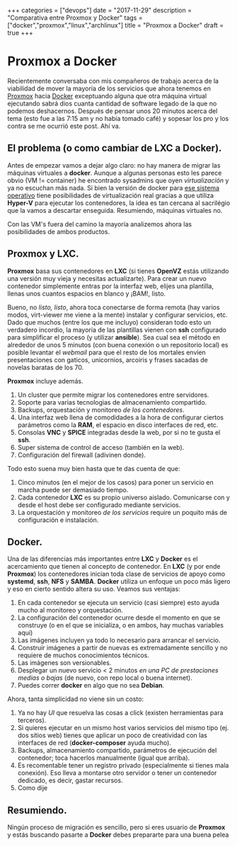 +++
categories = ["devops"]
date = "2017-11-29"
description = "Comparativa entre Proxmox y Docker"
tags = ["docker","proxmox","linux","archlinux"]
title = "Proxmox a Docker"
draft = true
+++

# Proxmox a Docker

Recientemente conversaba con mis compañeros de trabajo acerca de la viabilidad
de mover la mayoría de los servicios que ahora tenemos en
[Proxmox](http://www.proxmox.com ) hacia [Docker](http://docker.com) exceptuando
alguna que otra máquina virtual ejecutando sabrá dios cuanta cantidad de
software legado de la que no podemos deshacernos. Después de pensar
unos 20 minutos acerca del tema (esto fue a las 7:15 am y no había tomado café)
y sopesar los pro y los contra se me ocurrió este post. Ahí va.

## El problema (o como cambiar de LXC a Docker).

Antes de empezar vamos a dejar algo claro: no hay manera de migrar las máquinas
virtuales a **docker**. Aunque a algunas personas esto les parece obvio (VM !=
container) he encontrado sysadmins que oyen *virtualización* y ya no escuchan
más nada. Si bien la versión de docker para [ese sistema
operativo](http://www.microsoft.com) tiene posibilidades de virtualización real
gracias a que utiliza **Hyper-V** para ejecutar los contenedores, la idea es tan
cercana al sacrilégio que la vamos a descartar enseguida. Resumiendo, máquinas
virtuales no.

Con las VM's fuera del camino la mayoría analizemos ahora las posibilidades de ambos productos.

## Proxmox y LXC.

**Proxmox** basa sus contenedores en **LXC** (si tienes **OpenVZ** estás utilizando
una versión muy vieja y necesitas actualizarte). Para crear un nuevo contenedor
simplemente entras por la interfaz web, elijes una plantilla, llenas unos
cuantos espacios en blanco y ¡BAM!, listo.

Bueno, no *listo, listo*, ahora toca conectarse de forma remota (hay varios modos,
virt-viewer me viene a la mente) instalar y configurar servicios, etc. Dado que
muchos (entre los que me incluyo) consideran todo esto un verdadero incordio, la
mayoría de las plantillas vienen con **ssh** configurado para simplificar el
proceso (y utilizar **ansible**). Sea cual sea el método en alrededor de unos 5
minutos (con buena conexión o un repositorio local) es posible levantar el
*webmail* para que el resto de los mortales envíen presentaciones con gaticos,
unicornios, arcoiris y frases sacadas de novelas baratas de los 70.

**Proxmox** incluye además.

1. Un cluster que permite migrar los contenedores entre servidores.
2. Soporte para varias tecnologias de almacenamiento compartido.
3. Backups, orquestación y monitoreo *de los contenedores*.
4. Una interfaz web llena de comodidades a la hora de configurar ciertos
   parámetros como la **RAM**, el espacio en disco interfaces de red, etc.
5. Consolas **VNC** y **SPICE** integradas desde la web, por si no te gusta el
   **ssh**.
6. Super sistema de control de acceso (también en la web).
7. Configuración del firewall (adivinen donde).

Todo esto suena muy bien hasta que te das cuenta de que:

1. Cinco minutos (en el mejor de los casos) para poner un servicio en marcha
   puede ser demasiado tiempo.
2. Cada contenedor **LXC** es su propio universo aislado. Comunicarse con y desde
   el host debe ser configurado mediante servicios.
3. La orquestación y monitoreo *de los servicios* require un poquito más de
   configuración e instalación.


## Docker.

Una de las diferencias más importantes entre **LXC** y **Docker** es el acercamiento
que tienen al concepto de contenedor. En **LXC** (y por ende **Proxmox**) los
contenedores inician toda clase de servicios de apoyo como **systemd**, **ssh**,
**NFS** y **SAMBA**. **Docker** utiliza un enfoque un poco más ligero y eso en cierto
sentido altera su uso. Veamos sus ventajas:

1. En cada contenedor se ejecuta un servicio (casi siempre) esto ayuda mucho al
   monitoreo y orquestación.
2. La configuración del contenedor ocurre desde el momento en que se construye
   (o en el que se inicializa, o en ambos, hay muchas variables aquí)
3. Las imágenes incluyen ya todo lo necesario para arrancar el servicio.
4. Construir imágenes a partir de nuevas es extremadamente sencillo y no
   requiere de muchos conocimientos técnicos.
5. Las imágenes son versionables.
6. Desplegar un nuevo servicio < 2 minutos *en una PC de prestaciones medias o
   bajas* (de nuevo, con repo local o buena internet).
7. Puedes correr **docker** en algo que no sea **Debian**.

Ahora, tanta simplicidad no viene sin un costo:

1. Ya no hay *UI* que resuelva las cosas a click (existen herramientas para terceros).
2. Si quieres ejecutar en un mismo host varios servicios del mismo tipo (ej. dos
   sitios web) tienes que aplicar un poco de creatividad con las interfaces de
   red (**docker-composer** ayuda mucho).
3. Backups, almacenamiento compartido, parámetros de ejecución del contenedor;
   toca hacerlos manualmente (igual que arriba).
4. Es recomentable tener un registro privado (especialmente si tienes mala
   conexión). Eso lleva a montarse otro servidor o tener un contenedor dedicado,
   es decir, gastar recursos.
5. Como dije

## Resumiendo.

Ningún proceso de migración es sencillo, pero si eres usuario de **Proxmox** y
estás buscando pasarte a **Docker** debes prepararte para una buena pelea
